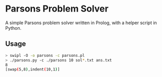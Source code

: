
# Parsons Problem Solver

A simple Parsons problem solver written in Prolog, with a helper script in Python.

## Usage
```sh
> swipl -O -o parsons -c parsons.pl
> ./parsons.py -c ./parsons 10 sol*.txt ans.txt
8
[swap(5,8),indent(10,1)]
```